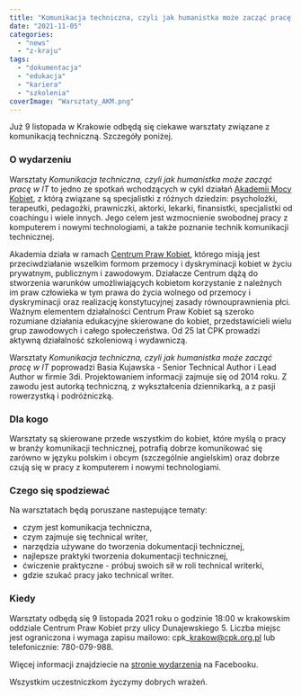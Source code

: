 ```yaml
---
title: "Komunikacja techniczna, czyli jak humanistka może zacząć pracę w IT - warsztaty"
date: "2021-11-05"
categories:
  - "news"
  - "z-kraju"
tags:
  - "dokumentacja"
  - "edukacja"
  - "kariera"
  - "szkolenia"
coverImage: "Warsztaty_AKM.png"
---
```


Już 9 listopada w Krakowie odbędą się ciekawe warsztaty związane z komunikacją techniczną. Szczegóły poniżej.

### O wydarzeniu

Warsztaty _Komunikacja techniczna, czyli jak humanistka może zacząć pracę w IT_ to jedno ze spotkań wchodzących w cykl działań [Akademii Mocy Kobiet](https://cpk.org.pl/szkolenia/akademia-mocy-kobiet/), z którą związane są specjalistki z różnych dziedzin: psycholożki, terapeutki, pedagożki, prawniczki, aktorki, lekarki, finansistki, specjalistki od coachingu i wiele innych. Jego celem jest wzmocnienie swobodnej pracy z komputerem i nowymi technologiami, a także poznanie technik komunikacji technicznej.

Akademia działa w ramach [Centrum Praw Kobiet](https://cpk.org.pl/), którego misją jest przeciwdziałanie wszelkim formom przemocy i dyskryminacji kobiet w życiu prywatnym, publicznym i zawodowym. Działacze Centrum dążą do stworzenia warunków umożliwiających kobietom korzystanie z należnych im praw człowieka w tym prawa do życia wolnego od przemocy i dyskryminacji oraz realizację konstytucyjnej zasady równouprawnienia płci. Ważnym elementem działalności Centrum Praw Kobiet są szeroko rozumiane działania edukacyjne skierowane do kobiet, przedstawicieli wielu grup zawodowych i całego społeczeństwa. Od 25 lat CPK prowadzi aktywną działalność szkoleniową i wydawniczą.

Warsztaty *Komunikacja techniczna, czyli jak humanistka może zacząć pracę w IT* poprowadzi Basia Kujawska - Senior Technical Author i Lead Author w firmie 3di. Projektowaniem informacji zajmuje się od 2014 roku. Z zawodu jest autorką techniczną, z wykształcenia dziennikarką, a z pasji rowerzystką i podróżniczką.

### Dla kogo

Warsztaty są skierowane przede wszystkim do kobiet, które myślą o pracy w branży komunikacji technicznej, potrafią dobrze komunikować się zarówno w języku polskim i obcym (szczególnie angielskim) oraz dobrze czują się w pracy z komputerem i nowymi technologiami.

### Czego się spodziewać

Na warsztatach będą poruszane nastepujące tematy:

- czym jest komunikacja techniczna,
- czym zajmuje się technical writer,
- narzędzia używane do tworzenia dokumentacji technicznej,
- najlepsze praktyki tworzenia dokumentacji technicznej,
- ćwiczenie praktyczne - próbuj swoich sił w roli technical writerki,
- gdzie szukać pracy jako technical writer.

### Kiedy

Warsztaty odbędą się 9 listopada 2021 roku o godzinie 18:00 w krakowskim oddziale Centrum Praw Kobiet przy ulicy Dunajewskiego 5. Liczba miejsc jest ograniczona i wymaga zapisu mailowo: cpk\_krakow@cpk.org.pl lub telefonicznie: 780-079-988.

Więcej informacji znajdziecie na [stronie wydarzenia](https://www.facebook.com/events/288826586427214?acontext=%7B%22event_action_history%22%3A[%7B%22mechanism%22%3A%22search_results%22%2C%22surface%22%3A%22bookmark%22%7D]%2C%22ref_notif_type%22%3Anull%7D) na Facebooku.

Wszystkim uczestniczkom życzymy dobrych wrażeń.
